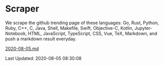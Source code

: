 # Scraper

We scrape the github trending page of these languages: Go, Rust, Python, Ruby, C++, C, Java, Shell, Makefile, Swift, Objective-C, Kotlin, Jupyter-Notebook, HTML, JavaScript, TypeScript, CSS, Vue, TeX, Markdown, and push a markdown result everyday.

[2020-08-05.md](https://github.com/yangwenmai/github-trending-backup/blob/master/2020-08-05.md)

Last Updated: 2020-08-05 08:30:08